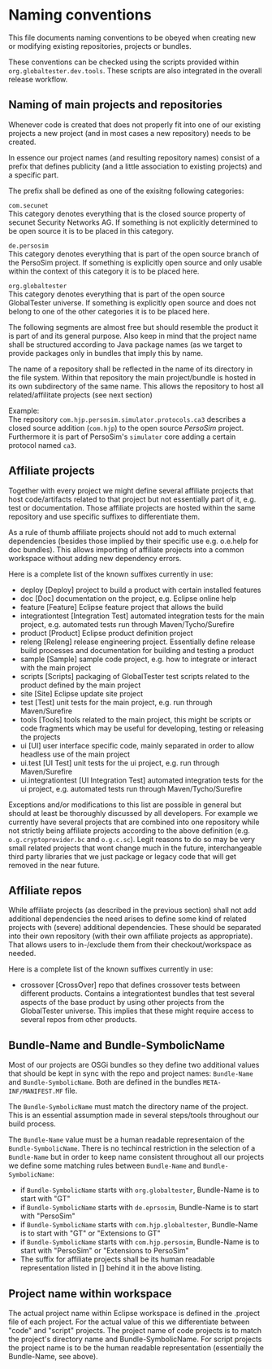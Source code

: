Naming conventions
==================
This file documents naming conventions to be obeyed when creating new or modifying existing repositories, projects or bundles.

These conventions can be checked using the scripts provided within `org.globaltester.dev.tools`. These scripts are also integrated in the overall release workflow.

Naming of main projects and repositories
----------------------------------------
Whenever code is created that does not properly fit into one of our existing projects a new project (and in most cases a new repository) needs to be created.

In essence our project names (and resulting repository names) consist of a prefix that defines publicity (and a little association to existing projects) and a specific part.

The prefix shall be defined as one of the exisitng following categories: 

`com.secunet`  
This category denotes everything that is the closed source property of secunet Security Networks AG.
If something is not explicitly determined to be open source it is to be placed in this category.

`de.persosim`  
This category denotes everything that is part of the open source branch of the PersoSim project.
If something is explicitly open source and only usable within the context of this category it is to be placed here.

`org.globaltester`  
This category denotes everything that is part of the open source GlobalTester universe.
If something is explicitly open source and does not belong to one of the other categories it is to be placed here.

The following segments are almost free but should resemble the product it is part of and its general purpose. Also keep in mind that the project name shall be structured according to Java package names (as we target to provide packages only in bundles that imply this by name.

The name of a repository shall be reflected in the name of its directory in the file system. Within that repository the main project/bundle is hosted in its own subdirectory of the same name. This allows the repository to host all related/affilitate projects (see next section)


Example:  
The repository `com.hjp.persosim.simulator.protocols.ca3` describes a closed source addition (`com.hjp`) to the open source _PersoSim_ project.
Furthermore it is part of PersoSim's `simulator` core adding a certain protocol named `ca3`.

Affiliate projects
------------------
Together with every project we might define several affiliate projects that host code/artifacts related to that project but not essentially part of it, e.g. test or documentation. Those affiliate projects are hosted within the same repository and use specific suffixes to differentiate them.

As a rule of thumb affiliate projects should not add to much external dependencies (besides those implied by their specific use e.g. o.e.help for doc bundles). This allows importing of affiliate projects into a common workspace without adding new dependency errors.

Here is a complete list of the known suffixes currently in use:

* deploy [Deploy]
	project to build a product with certain installed features
* doc [Doc]
	documentation on the project, e.g. Eclipse online help
* feature [Feature]
	Eclipse feature project that allows the build
* integrationtest [Integration Test]
	automated integration tests for the main project, e.g. automated tests run through Maven/Tycho/Surefire
* product [Product]
	Eclipse product definition project
* releng [Releng]
	release engineering project. Essentially define release build processes and documentation for building and testing a product
* sample [Sample]
	sample code project, e.g. how to integrate or interact with the main project
* scripts [Scripts]
	packaging of GlobalTester test scripts related to the product defined by the main project
* site [Site]
	Eclipse update site project
* test [Test]
	unit tests for the main project, e.g. run through Maven/Surefire
* tools [Tools]
	tools related to the main project, this might be scripts or code fragments which may be useful for developing, testing or releasing the projects
* ui [UI]
	user interface specific code, mainly separated in order to allow headless use of the main project
* ui.test [UI Test]
	unit tests for the ui project, e.g. run through Maven/Surefire
* ui.integrationtest [UI Integration Test]
	automated integration tests for the ui project, e.g. automated tests run through Maven/Tycho/Surefire

Exceptions and/or modifications to this list are possible in general but should at least be thoroughly discussed by all developers.
For example we currently have several projects that are combined into one repository while not strictly being affiliate projects according to the above definition (e.g. `o.g.cryptoprovider.bc` and `o.g.c.sc`). Legit reasons to do so may be very small related projects that wont change much in the future, interchangeable third party libraries that we just package or legacy code that will get removed in the near future.

Affiliate repos
------------------
While affiliate projects (as described in the previous section) shall not add additional dependencies the need arises to define some kind of related projects with (severe) additional dependencies. These should be separated into their own repository (with their own affiliate projects as appropriate). That allows users to in-/exclude them from their checkout/workspace as needed.  

Here is a complete list of the known suffixes currently in use:
* crossover [CrossOver]
	repo that defines crossover tests between different products. Contains a integrationtest bundles that test several aspects of the base product by using other projects from the GlobalTester universe. This implies that these might require access to several repos from other products.

Bundle-Name and Bundle-SymbolicName
-----------------------------------
Most of our projects are OSGi bundles so they define two additional values that should be kept in sync with the repo and project names: `Bundle-Name` and `Bundle-SymbolicName`. Both are defined in the bundles `META-INF/MANIFEST.MF` file.

The `Bundle-SymbolicName` must match the directory name of the project. This is an essential assumption made in several steps/tools throughout our build process. 

The `Bundle-Name` value must be a human readable representaion of the `Bundle-SymbolicName`. There is no techincal restriction in the selection of a `Bundle-Name` but in order to keep name consistent throughout all our projects we define some matching rules between `Bundle-Name` and `Bundle-SymbolicName`:

* if `Bundle-SymbolicName` starts with `org.globaltester`, Bundle-Name is to start with "GT"
* if `Bundle-SymbolicName` starts with `de.eprsosim`, Bundle-Name is to start with "PersoSim"
* if `Bundle-SymbolicName` starts with `com.hjp.globaltester`, Bundle-Name is to start with "GT" or "Extensions to GT"
* if `Bundle-SymbolicName` starts with `com.hjp.persosim`, Bundle-Name is to start with "PersoSim" or "Extensions to PersoSim"
* The suffix for affiliate projects shall be its human readable representation listed in [] behind it in the above listing.

Project name within workspace
-----------------------------
The actual project name within Eclipse workspace is defined in the .project file of each project.
For the actual value of this we differentiate between "code" and "script" projects.
The project name of code projects is to match the project's directory name and Bundle-SymbolicName.
For script projects the project name is to be the human readable representation (essentially the Bundle-Name, see above).

